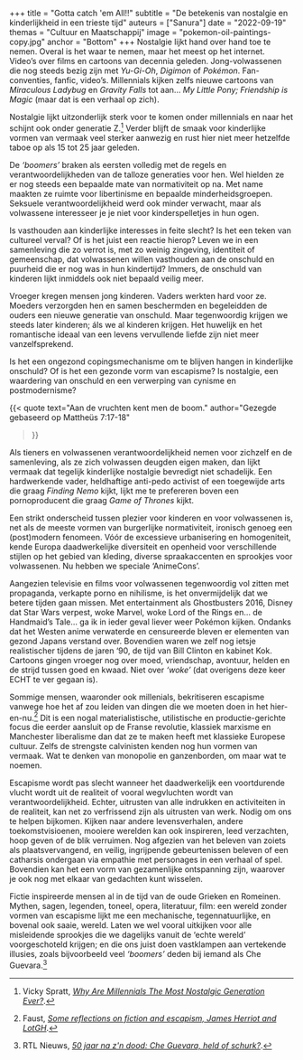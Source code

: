 +++
title = "Gotta catch 'em All!!"
subtitle = "De betekenis van nostalgie en kinderlijkheid in een trieste tijd"
auteurs = ["Sanura"]
date = "2022-09-19"
themas = "Cultuur en Maatschappij"
image = "pokemon-oil-paintings-copy.jpg"
anchor = "Bottom"
+++
Nostalgie lijkt hand over hand toe te nemen. Overal is het waar te nemen, maar het meest op het internet. Video’s over films en cartoons van decennia geleden. Jong-volwassenen die nog steeds bezig zijn met *Yu-Gi-Oh*, *Digimon* of *Pokémon*. Fan-conventies, fanfic, video’s. Millennials kijken zelfs nieuwe cartoons van *Miraculous Ladybug* en *Gravity Falls* tot aan… *My Little Pony; Friendship is Magic* (maar dat is een verhaal op zich). 

Nostalgie lijkt uitzonderlijk sterk voor te komen onder millennials en naar het schijnt ook onder generatie Z.[^1] Verder blijft de smaak voor kinderlijke vormen van vermaak veel sterker aanwezig en rust hier niet meer hetzelfde taboe op als 15 tot 25 jaar geleden.

De *‘boomers’* braken als eersten volledig met de regels en verantwoordelijkheden van de talloze generaties voor hen. Wel hielden ze er nog steeds een bepaalde mate van normativiteit op na. Met name maakten ze ruimte voor libertinisme en bepaalde minderheidsgroepen. Seksuele verantwoordelijkheid werd ook minder verwacht, maar als volwassene interesseer je je niet voor kinderspelletjes in hun ogen.

Is vasthouden aan kinderlijke interesses in feite slecht? Is het een teken van cultureel verval? Of is het juist een reactie hierop? Leven we in een samenleving die zo verrot is, met zo weinig zingeving, identiteit of gemeenschap, dat volwassenen willen vasthouden aan de onschuld en puurheid die er nog was in hun kindertijd? Immers, de onschuld van kinderen lijkt inmiddels ook niet bepaald veilig meer.

Vroeger kregen mensen jong kinderen. Vaders werkten hard voor ze. Moeders verzorgden hen en samen beschermden en begeleidden de ouders een nieuwe generatie van onschuld. Maar tegenwoordig krijgen we steeds later kinderen; áls we al kinderen krijgen. Het huwelijk en het romantische ideaal van een levens vervullende liefde zijn niet meer vanzelfsprekend.

Is het een ongezond copingsmechanisme om te blijven hangen in kinderlijke onschuld? Of is het een gezonde vorm van escapisme? Is nostalgie, een waardering van onschuld en een verwerping van cynisme en postmodernisme?

{{< quote
	text="Aan de vruchten kent men de boom."
	author="Gezegde gebaseerd op Mattheüs 7:17-18"
>}}

Als tieners en volwassenen verantwoordelijkheid nemen voor zichzelf en de samenleving, als ze zich volwassen deugden eigen maken, dan lijkt vermaak dat tegelijk kinderlijke nostalgie bevredigt niet schadelijk. 
Een hardwerkende vader, heldhaftige anti-pedo activist of een toegewijde arts die graag *Finding Nemo* kijkt, lijkt me te prefereren boven een pornoproducent die graag *Game of Thrones* kijkt. 

Een strikt onderscheid tussen plezier voor kinderen en voor volwassenen is, net als de meeste vormen van burgerlijke normativiteit, ironisch genoeg een (post)modern fenomeen. Vóór de excessieve urbanisering en homogeniteit, kende Europa daadwerkelijke diversiteit en openheid voor verschillende stijlen op het gebied van kleding, diverse spraakaccenten en sprookjes voor volwassenen. Nu hebben we speciale ‘AnimeCons’. 

Aangezien televisie en films voor volwassenen tegenwoordig vol zitten met propaganda, verkapte porno en nihilisme, is het onvermijdelijk dat we betere tijden gaan missen. Met entertainment als Ghostbusters 2016, Disney dat Star Wars verpest, woke Marvel, woke Lord of the Rings en… de Handmaid’s Tale… ga ik in ieder geval liever weer Pokémon kijken. Ondanks dat het Westen anime verwaterde en censureerde bleven er elementen van gezond Japans verstand over. Bovendien waren we zelf nog ietsje realistischer tijdens de jaren ‘90, de tijd van Bill Clinton en kabinet Kok. Cartoons gingen vroeger nog over moed, vriendschap, avontuur, helden en de strijd tussen goed en kwaad. Niet over *‘woke’* (dat overigens deze keer ECHT te ver gegaan is).

Sommige mensen, waaronder ook millenials, bekritiseren escapisme vanwege hoe het af zou leiden van dingen die we moeten doen in het hier-en-nu.[^3] Dit is een nogal materialistische, utilistische en productie-gerichte focus die eerder aansluit op de Franse revolutie, klassiek marxisme en Manchester liberalisme dan dat ze te maken heeft met klassieke Europese cultuur. Zelfs de strengste calvinisten kenden nog hun vormen van vermaak. Wat te denken van monopolie en ganzenborden, om maar wat te noemen.

Escapisme wordt pas slecht wanneer het daadwerkelijk een voortdurende vlucht wordt uit de realiteit of vooral wegvluchten wordt van verantwoordelijkheid. Echter, uitrusten van alle indrukken en activiteiten in de realiteit, kan net zo verfrissend zijn als uitrusten van werk. Nodig om ons te helpen bijkomen. Kijken naar andere levensverhalen, andere toekomstvisioenen, mooiere werelden kan ook inspireren, leed verzachten, hoop geven of de blik verruimen. Nog afgezien van het beleven van zoiets als plaatsvervangend, en veilig, ingrijpende gebeurtenissen beleven of een catharsis ondergaan via empathie met personages in een verhaal of spel. Bovendien kan het een vorm van gezamenlijke ontspanning zijn, waarover je ook nog met elkaar van gedachten kunt wisselen.

Fictie inspireerde mensen al in de tijd van de oude Grieken en Romeinen. Mythen, sagen, legenden, toneel, opera, literatuur, film: een wereld zonder vormen van escapisme lijkt me een mechanische, tegennatuurlijke, en bovenal ook saaie, wereld. 
Laten we wel vooral uitkijken voor alle misleidende sprookjes die we dagelijks vanuit de ‘echte wereld’ voorgeschoteld krijgen; en die ons juist doen vastklampen aan vertekende illusies, zoals bijvoorbeeld veel *‘boomers’* deden bij iemand als Che Guevara.[^4]

[^1]: Vicky Spratt, *[Why Are Millennials The Most Nostalgic Generation Ever?](https://graziadaily.co.uk/life/opinion/millennials-nostalgic-generation-ever/)*.
[^2]: Lauren Friedman, *[Why Nostalgia Marketing Works So Well With Millennials, And How Your Brand Can Benefit](https://www.forbes.com/sites/laurenfriedman/2016/08/02/why-nostalgia-marketing-works-so-well-with-millennials-and-how-your-brand-can-benefit/)*.
[^3]: Faust, *[Some reflections on fiction and escapism, James Herriot and LotGH](https://www.youtube.com/watch?v=yG0ecqWqj6Q)*.
[^4]: RTL Nieuws, *[50 jaar na z'n dood: Che Guevara, held of schurk?](https://www.rtlnieuws.nl/buitenland/artikel/3690651/50-jaar-na-zn-dood-che-guevara-held-schurk)*.
[^5]: Bob van Leeuwen, [Che Guevara, een controversiële erfenis](https://studenttheses.uu.nl/bitstream/handle/20.500.12932/6789/Herschrijving%20Che%20Guevara%20Bob%20van%20Leeuwen%20Masterscriptie%20IBEM%20Bob%20de%20Graaff.pdf?sequence=1&isAllowed=y).